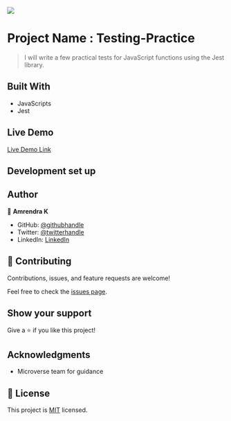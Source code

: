 ![](https://img.shields.io/badge/Microverse-blueviolet)

# Project Name : Testing-Practice

> I will write a few practical tests for JavaScript functions using the Jest library.


## Built With

- JavaScripts
- Jest


## Live Demo

[Live Demo Link]()


## Development set up



## Author

👤 **Amrendra K**

- GitHub: [@githubhandle](https://github.com/amrendrakind)
- Twitter: [@twitterhandle](https://twitter.com/amrendrak_)
- LinkedIn: [LinkedIn](https://linkedin.com/in/amrendraakumar)


## 🤝 Contributing

Contributions, issues, and feature requests are welcome!

Feel free to check the [issues page](../../issues/).

## Show your support

Give a ⭐️ if you like this project!

## Acknowledgments

- Microverse team for guidance

## 📝 License

This project is [MIT](./MIT.md) licensed.
